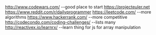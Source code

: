 http://www.codewars.com/  --good place to start
https://projecteuler.net   
https://www.reddit.com/r/dailyprogrammer
https://leetcode.com/         --more algorithms
https://www.hackerrank.com/  --more competitive
http://codecondo.com/coding-challenges/  --lists many 
http://reactivex.io/learnrx/        --learn thing for js for array manipulation
  
